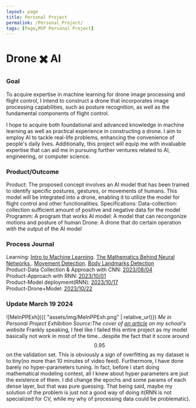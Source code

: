 ```yaml
---
layout: page
title: Personal Project
permalink: /Personal_Project/
tags: [Page,MYP Personal Project]
---
```

# Drone ✖️ AI
### Goal
To acquire expertise in machine learning for drone image processing and flight control, I intend to construct a drone that
incorporates image processing capabilities, such as posture recognition, as well as the fundamental components of flight
control.

I hope to acquire both foundational and advanced knowledge in machine learning as well as practical experience in
constructing a drone. I aim to employ AI to tackle real-life problems, enhancing the convenience of people's daily lives.
Additionally, this project will equip me with invaluable expertise that can aid me in pursuing further ventures related to AI,
engineering, or computer science.
### Product/Outcome
Product:
The proposed concept involves an AI model that has been trained to identify specific postures, gestures, or movements of
humans. This model will be integrated into a drone, enabling it to utilize the model for flight control and other
functionalities.
Specifications:
Data-collection: collection sufficient amount of positive and negative data for the model
Programm: A program that works
AI model: A model that can recongonize motions and posture of human
Drone: A drone that do certain operation with the output of the AI model
### Process Journal
Learning:
[Intro to Machine Learning](https://jeremyzxi.github.io/2023/09/05/PP-process_journal.html).  [The Mathematics Behind Neural Networks
](https://jeremyzxi.github.io/2023/07/05/PP-process_journal2.html).  [Movement Detection](https://jeremyzxi.github.io/2023/07/15/PP-Process_journal3.html).  [Body Landmarks Detection
](https://jeremyzxi.github.io/2023/07/20/PP-process_journal4.html)<br>
Product-Data Collection & Approach with CNN:
[2023/08/04](https://jeremyzxi.github.io/2023/08/04/Product-Process-Journal.html)<br>
Product-Approach with RNN:
[2023/10/01](https://jeremyzxi.github.io/2023/10/01/Product-Process-Journal.html)<br>
Product-Model deployment(RNN):
[2023/10/17](https://jeremyzxi.github.io/2023/10/17/Product-Process_Journal.html)<br>
Product-Drone+Model:
[2023/10/22](https://jeremyzxi.github.io/2023/10/22/Produc_Process-Journal.html)
### Update March 19 2024
![MeInPPExh]({{ "assets/img/MeInPPExh.png" | relative_url}})
*Me in Personal Project Exhibition Source:The cover of [an article](https://www.keystoneacademy.cn/index.php?s=/Cn/Index/pageView/catid/58/id/138.html) on my school's website*
Frankly speaking, I feel like I failed this entire project as my model basically not work in most of the time...despite the fact that it score around $$0.95$$ on the validation set. This is obviously a sign of overfitting as my dataset is to tiny(no more than 10 minutes of video feed). Furthermore, I have done barely no hyper-parameters tuning. In fact, before I start doing mathematical modeling contest, all I knew about hyper parameters are jsut the existence of them. I did change the epochs and some params of each dense layer, but that was pure guessing. That being said, maybe my solution of the problem is just not a good way of doing it(RNN is not specialized for CV, while my why of processing data could be problematic).